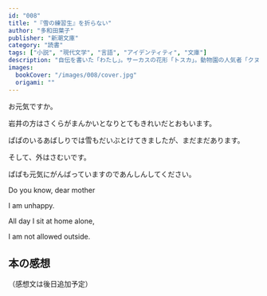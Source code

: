 ```yaml
---
id: "008"
title: "『雪の練習生』を折らない"
author: "多和田葉子"
publisher: "新潮文庫"
category: "読書"
tags: ["小説", "現代文学", "言語", "アイデンティティ", "文庫"]
description: "自伝を書いた「わたし」。サーカスの花形「トスカ」。動物園の人気者「クヌート」。奇想天外で美しい、ホッキョクグマ三代の物語。野間文芸賞受賞作。"
images:
  bookCover: "/images/008/cover.jpg"
  origami: ""
---
```


お元気ですか。

岩井の方はさくらがまんかいとなりとてもきれいだとおもいます。

ぱぱのいるあばしりでは雪もだいぶとけてきましたが、まだまだあります。

そして、外はさむいです。

ぱぱも元気にがんばっていますのであんしんしてください。

Do you know, dear mother

I am unhappy.

All day I sit at home alone,

I am not allowed outside.

## 本の感想

（感想文は後日追加予定）
